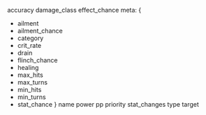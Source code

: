 accuracy
damage_class
effect_chance
meta: {
- ailment
- ailment_chance
- category
- crit_rate
- drain
- flinch_chance
- healing
- max_hits
- max_turns
- min_hits
- min_turns
- stat_chance
}
name
power
pp
priority
stat_changes
type
target